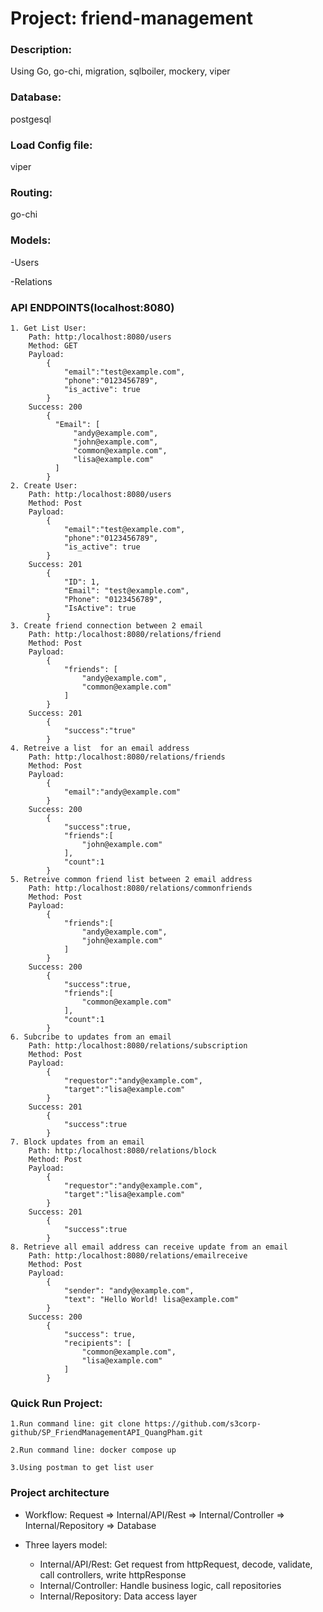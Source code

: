 # **Project: friend-management**
### **Description**:
Using Go, go-chi, migration, sqlboiler, mockery, viper

### Database: 
postgesql

### Load Config file:
viper

### Routing: 
go-chi

### Models: 
-Users

-Relations

### API ENDPOINTS(localhost:8080)
    1. Get List User:
        Path: http:/localhost:8080/users
        Method: GET
        Payload:
            {
                "email":"test@example.com",
                "phone":"0123456789",
                "is_active": true
            }
        Success: 200
            {
              "Email": [
                  "andy@example.com",
                  "john@example.com",
                  "common@example.com",
                  "lisa@example.com"
              ]
            }
    2. Create User:
        Path: http:/localhost:8080/users
        Method: Post
        Payload:
            {
                "email":"test@example.com",
                "phone":"0123456789",
                "is_active": true
            }
        Success: 201
            {
                "ID": 1,
                "Email": "test@example.com",
                "Phone": "0123456789",
                "IsActive": true
            }
    3. Create friend connection between 2 email
        Path: http:/localhost:8080/relations/friend
        Method: Post
        Payload:
            {
                "friends": [
                    "andy@example.com",
                    "common@example.com"
                ]
            }
        Success: 201
            {
                "success":"true"
            }
    4. Retreive a list  for an email address
        Path: http:/localhost:8080/relations/friends
        Method: Post
        Payload:
            {
                "email":"andy@example.com"
            }
        Success: 200
            {
                "success":true,
                "friends":[
                    "john@example.com"
                ],
                "count":1
            }
    5. Retreive common friend list between 2 email address
        Path: http:/localhost:8080/relations/commonfriends
        Method: Post
        Payload:
            {
                "friends":[
                    "andy@example.com",
                    "john@example.com"
                ]
            }
        Success: 200
            {
                "success":true,
                "friends":[
                    "common@example.com"
                ],
                "count":1
            }
    6. Subcribe to updates from an email
        Path: http:/localhost:8080/relations/subscription
        Method: Post
        Payload:
            {
                "requestor":"andy@example.com",
                "target":"lisa@example.com"
            }
        Success: 201
            {
                "success":true
            }
    7. Block updates from an email
        Path: http:/localhost:8080/relations/block
        Method: Post
        Payload:
            {
                "requestor":"andy@example.com",
                "target":"lisa@example.com"
            }
        Success: 201
            {
                "success":true
            }
    8. Retrieve all email address can receive update from an email
        Path: http:/localhost:8080/relations/emailreceive
        Method: Post
        Payload: 
            {
                "sender": "andy@example.com",
                "text": "Hello World! lisa@example.com"
            }
        Success: 200
            {
                "success": true,
                "recipients": [
                    "common@example.com",
                    "lisa@example.com"
                ]
            }
    

### Quick Run Project:

    1.Run command line: git clone https://github.com/s3corp-github/SP_FriendManagementAPI_QuangPham.git
    
    2.Run command line: docker compose up

    3.Using postman to get list user 

### Project architecture
- Workflow: Request => Internal/API/Rest => Internal/Controller => Internal/Repository => Database

- Three layers model:
    + Internal/API/Rest: Get request from httpRequest, decode, validate, call controllers, write httpResponse
    + Internal/Controller: Handle business logic, call repositories
    + Internal/Repository: Data access layer 

    

    

